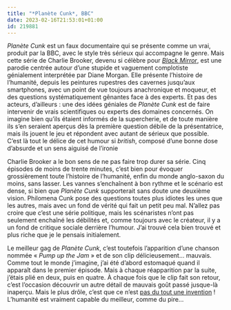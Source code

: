 ```yaml
---
title: "*Planète Cunk*, BBC"
date: 2023-02-16T21:53:01+01:00
id: 219881 
---
```


*Planète Cunk* est un faux documentaire qui se présente comme un vrai, produit par la BBC, avec le style très sérieux qui accompagne le genre. Mais cette série de Charlie Brooker, devenu si célèbre pour [*Black Mirror*](https://voiretmanger.fr/black-mirror-brooker-channel-4/), est une parodie centrée autour d’une stupide et vaguement complotiste génialement interprétée par Diane Morgan. Elle présente l’histoire de l’humanité, depuis les peintures rupestres des cavernes jusqu’aux smartphones, avec un point de vue toujours anachronique et moqueur, et des questions systématiquement gênantes face à des experts. Et pas des acteurs, d’ailleurs : une des idées géniales de *Planète Cunk* est de faire intervenir de vrais scientifiques ou experts des domaines concernés. On imagine bien qu’ils étaient informés de la supercherie, et de toute manière ils s’en seraient aperçus dès la première question débile de la présentatrice, mais ils jouent le jeu et répondent avec autant de sérieux que possible. C’est là tout le délice de cet humour si *british*, composé d’une bonne dose d’absurde et un sens aiguisé de l’ironie 

Charlie Brooker a le bon sens de ne pas faire trop durer sa série. Cinq épisodes de moins de trente minutes, c’est bien pour évoquer grossièrement toute l’histoire de l’humanité, enfin du monde anglo-saxon du moins, sans lasser. Les vannes s’enchaînent à bon rythme et le scénario est dense, si bien que *Planète Cunk* supporterait sans doute une deuxième vision. Philomena Cunk pose des questions toutes plus idiotes les unes que les autres, mais avec un fond de vérité qui fait un petit peu mal. N’allez pas croire que c’est une série politique, mais les scénaristes n’ont pas seulement enchaîné les débilités et, comme toujours avec le créateur, il y a un fond de critique sociale derrière l’humour. J’ai trouvé cela bien trouvé et plus riche que je le pensais initialement.

Le meilleur gag de *Planète Cunk*, c’est toutefois l’apparition d’une chanson nommée « *Pump up the Jam* » et de son clip délicieusement… mauvais. Comme tout le monde j’imagine, j’ai été d’abord estomaqué quand il apparaît dans le premier épisode. Mais à chaque réapparition par la suite, j’étais plié en deux, puis en quatre. À chaque fois que le clip fait son retour, c’est l’occasion découvrir un autre détail de mauvais goût passé jusque-là inaperçu. Mais le plus drôle, c’est que ce n’est [pas du tout une invention](https://www.youtube.com/watch?v=9EcjWd-O4jI) ! L’humanité est vraiment capable du meilleur, comme du pire…
